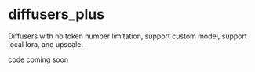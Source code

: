 # diffusers_plus
Diffusers with no token number limitation, support custom model, support local lora, and upscale. 

code coming soon
